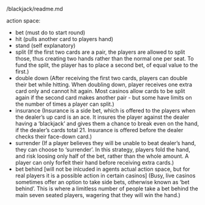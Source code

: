 /blackjack/readme.md

action space:
- bet (must do to start round)
- hit (pulls another card to players hand)
- stand (self explanatory)
- split (If the first two cards are a pair, the players are allowed to split those, thus creating two hands rather than the normal one per seat. To fund the split, the player has to place a second bet, of equal value to the first.)
- double down (After receiving the first two cards, players can double their bet while hitting. When doubling down, player receives one extra card only and cannot hit again. Most casinos allow cards to be split again if the second card makes another pair - but some have limits on the number of times a player can split.)
- insurance (Insurance is a side bet, which is offered to the players when the dealer’s up card is an ace. It insures the player against the dealer having a ‘blackjack’ and gives them a chance to break even on the hand, if the dealer’s cards total 21.
Insurance is offered before the dealer checks their face-down card.)
- surrender (If a player believes they will be unable to beat dealer’s hand, they can choose to ‘surrender’. In this strategy, players fold the hand, and risk loosing only half of the bet, rather than the whole amount.
A player can only forfeit their hand before receiving extra cards.)
- bet behind [will not be inlcuded in agents actual action space, but for real players it is a possible action in certain casinos] (Busy, live casinos sometimes offer an option to take side bets, otherwise known as ‘bet behind’. This is where a limitless number of people take a bet behind the main seven seated players, wagering that they will win the hand.)
